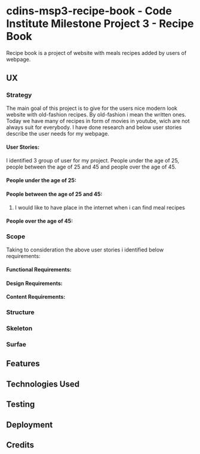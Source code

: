 # cdins-msp3-recipe-book - Code Institute Milestone Project 3 - Recipe Book


Recipe book is a project of website with meals recipes added by users of webpage. 

## UX

### Strategy

The main goal of this project is to give for the users nice modern look website with old-fashion recipes. By old-fashion i mean the written ones. Today we have many of recipes in form of movies in youtube, wich are not always suit for everybody. I have done research and below user stories describe the user needs for my webpage. 

#### User Stories:

I identified 3 group of user for my project. People under the age of 25, people between the age of 25 and 45 and people over the age of 45.

#### People under the age of 25:



#### People between the age of 25 and 45:

1. I would like to have place in the internet when i can find meal recipes 

#### People over the age of 45:

### Scope

Taking to consideration the above user stories i identified below requirements:

#### Functional Requirements:

#### Design Requirements:

#### Content Requirements:

### Structure

### Skeleton

### Surfae

## Features

## Technologies Used

## Testing

## Deployment

## Credits

